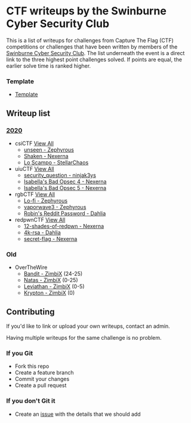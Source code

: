 # CTF writeups by the Swinburne Cyber Security Club

This is a list of writeups for challenges from Capture The Flag (CTF) competitions or challenges that have been written by members of the [Swinburne Cyber Security Club](http://scsc.io). The list underneath the event is a direct link to the three highest point challenges solved. If points are equal, the earlier solve time is ranked higher.

### **Template** 
- [Template](https://github.com/swin-scsc/writeups/blob/master/template.md)

## Writeup list
### **[2020](https://github.com/swin-scsc/writeups/tree/master/2020)**
- csiCTF [View All](https://github.com/swin-scsc/writeups/tree/master/2020/csiCTF)
	+ [unseen - Zephyrous]()
	+ [Shaken - Nexerna]()
	+ [Lo Scampo - StellarChaos]()
- uiuCTF [View All](https://github.com/swin-scsc/writeups/tree/master/2020/uiuCTF)
	+ [security_question - ninjak3ys]()
	+ [Isabella's Bad Opsec 4 - Nexerna]()
	+ [Isabella's Bad Opsec 5 - Nexerna]()
- rgbCTF [View All](https://github.com/swin-scsc/writeups/tree/master/2020/rgbCTF)
	+ [Lo-fi - Zephyrous](https://github.com/swin-scsc/writeups/blob/master/2020/rgbCTF/Forensics-OSINT/Lo-fi%20-%20Zephyrous.md)
	+ [vaporwave3 - Zephyrous](https://github.com/swin-scsc/writeups/blob/master/2020/rgbCTF/%5BZTC%5D/vaporwave3%20-%20Zephyrous.md)
	+ [Robin's Reddit Password - Dahlia](https://github.com/swin-scsc/writeups/blob/master/2020/rgbCTF/Forensics-OSINT/Robin's%20Reddit%20Password%20-%20dahlia.md)
- redpwnCTF [View All](http://github.com/swin-scsc/writeups/tree/master/2020/redpwnCTF)
	+ [12-shades-of-redpwn - Nexerna]()
	+ [4k-rsa - Dahlia]()
	+ [secret-flag - Nexerna]()
### **Old** 
- OverTheWire
	+ [Bandit - ZimbiX](https://github.com/ZimbiX/infosec-ctf-writeups/blob/master/OverTheWire%20-%20Bandit.md) (24-25)
	+ [Natas - ZimbiX](https://github.com/ZimbiX/infosec-ctf-writeups/tree/master/OverTheWire%20-%20Natas) (0-25)
	+ [Leviathan - ZimbiX](https://github.com/ZimbiX/infosec-ctf-writeups/blob/master/OverTheWire%20-%20Leviathan.md) (0-5)
	+ [Krypton - ZimbiX](https://github.com/ZimbiX/infosec-ctf-writeups/blob/master/OverTheWire%20-%20Krypton.md) (0)

## Contributing

If you'd like to link or upload your own writeups, contact an admin.

Having multiple writeups for the same challenge is no problem.

### If you Git

- Fork this repo
- Create a feature branch
- Commit your changes
- Create a pull request

### If you don't Git it

- Create an [issue](https://github.com/ZimbiX/infosec-ctf-writeups/issues) with the details that we should add
